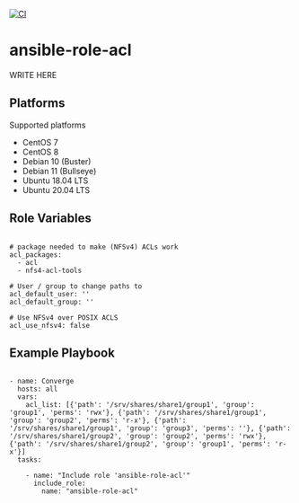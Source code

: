 [![CI](https://github.com/ncr-tooling/ansible-role-acl/workflows/CI/badge.svg?event=push)](https://github.com/ncr-tooling/ansible-role-acl/actions?query=workflow%3ACI)


# ansible-role-acl

WRITE HERE


Platforms
--------------

Supported platforms

- CentOS 7
- CentOS 8
- Debian 10 (Buster)
- Debian 11 (Bullseye)
- Ubuntu 18.04 LTS
- Ubuntu 20.04 LTS



Role Variables
--------------
<pre><code>
# package needed to make (NFSv4) ACLs work
acl_packages:
  - acl
  - nfs4-acl-tools

# User / group to change paths to
acl_default_user: ''
acl_default_group: ''

# Use NFSv4 over POSIX ACLS
acl_use_nfsv4: false
</pre></code>


Example Playbook
----------------

<pre><code>
- name: Converge
  hosts: all
  vars:
    acl_list: [{'path': '/srv/shares/share1/group1', 'group': 'group1', 'perms': 'rwx'}, {'path': '/srv/shares/share1/group1', 'group': 'group2', 'perms': 'r-x'}, {'path': '/srv/shares/share1/group1', 'group': 'group3', 'perms': ''}, {'path': '/srv/shares/share1/group2', 'group': 'group2', 'perms': 'rwx'}, {'path': '/srv/shares/share1/group2', 'group': 'group1', 'perms': 'r-x'}]
  tasks:

    - name: "Include role 'ansible-role-acl'"
      include_role:
        name: "ansible-role-acl"
</pre></code>

